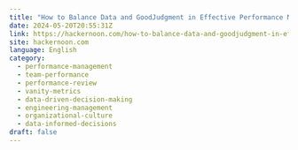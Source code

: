 ```yaml
---
title: "How to Balance Data and GoodJudgment in Effective Performance Management"
date: 2024-05-20T20:55:31Z
link: https://hackernoon.com/how-to-balance-data-and-goodjudgment-in-effective-performance-management?source=rss&utm_medium=RSS&utm_source=news.12bit.vn
site: hackernoon.com
language: English
category:
  - performance-management
  - team-performance
  - performance-review
  - vanity-metrics
  - data-driven-decision-making
  - engineering-management
  - organizational-culture
  - data-informed-decisions
draft: false
---
```

